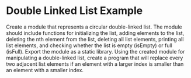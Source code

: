 # Double Linked List Example


Create a module that represents a circular double-linked list. The module should include functions for initializing the list, adding elements to the list, deleting the nth element from the list, deleting all list elements, printing all list elements, and checking whether the list is empty (isEmpty) or full (isFull). Export the module as a static library. Using the created module for manipulating a double-linked list, create a program that will replace every two adjacent list elements if an element with a larger index is smaller than an element with a smaller index.
